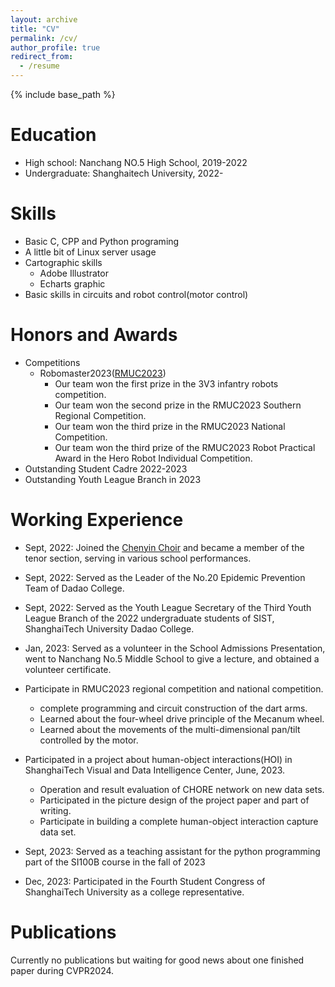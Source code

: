 ```yaml
---
layout: archive
title: "CV"
permalink: /cv/
author_profile: true
redirect_from:
  - /resume
---
```


{% include base_path %}

Education
======
* High school: Nanchang NO.5 High School, 2019-2022
* Undergraduate: Shanghaitech University, 2022-
  
Skills
======
* Basic C, CPP and Python programing
* A little bit of Linux server usage
* Cartographic skills
  * Adobe Illustrator
  * Echarts graphic
* Basic skills in circuits and robot control(motor control)

Honors and Awards
======
* Competitions
  * Robomaster2023([RMUC2023](https://www.robomaster.com/zh-CN/robo/rm))
    * Our team won the first prize in the 3V3 infantry robots competition.
    * Our team won the second prize in the RMUC2023 Southern Regional Competition.
    * Our team won the third prize in the RMUC2023 National Competition.
    * Our team won the third prize of the RMUC2023 Robot Practical Award in the Hero Robot Individual Competition.
* Outstanding Student Cadre 2022-2023
* Outstanding Youth League Branch in 2023

  
Working Experience
======
* Sept, 2022: Joined the [Chenyin Choir](https://space.bilibili.com/670045446) and became a member of the tenor section, serving in various school performances.
* Sept, 2022: Served as the Leader of the No.20 Epidemic Prevention Team of Dadao College.
* Sept, 2022: Served as the Youth League Secretary of the Third Youth League Branch of the 2022 undergraduate students of SIST, ShanghaiTech University Dadao College.
* Jan, 2023: Served as a volunteer in the School Admissions Presentation, went to Nanchang No.5 Middle School to give a lecture, and obtained a volunteer certificate.
* Participate in RMUC2023 regional competition and national competition.
  * complete programming and circuit construction of the dart arms.
  * Learned about the four-wheel drive principle of the Mecanum wheel.
  * Learned about the movements of the multi-dimensional pan/tilt controlled by the motor.

* Participated in a project about human-object interactions(HOI) in ShanghaiTech Visual and Data Intelligence Center, June, 2023.
  * Operation and result evaluation of CHORE network on new data sets.
  * Participated in the picture design of the project paper and part of writing.
  * Participate in building a complete human-object interaction capture data set.
* Sept, 2023: Served as a teaching assistant for the python programming part of the SI100B course in the fall of 2023
* Dec, 2023: Participated in the Fourth Student Congress of ShanghaiTech University as a college representative.

Publications
======
Currently no publications but waiting for good news about one finished paper during CVPR2024.
